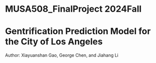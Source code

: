 # MUSA508_FinalProject 2024Fall
# Gentrification Prediction Model for the City of Los Angeles
Author: Xiayuanshan Gao, George Chen, and Jiahang Li
